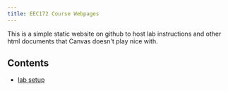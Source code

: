 ```yaml
---
title: EEC172 Course Webpages
---
```


This is a simple static website on github to host lab instructions and other 
html documents that Canvas doesn't play nice with.

## Contents

- [lab setup](labs/lab-setup.html)